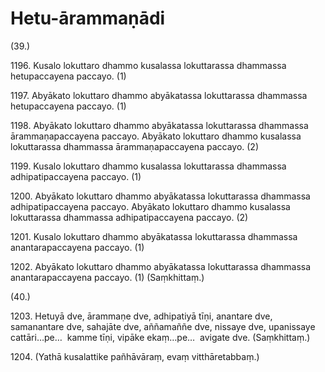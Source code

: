 # Hetu-ārammaṇādi

(39.)

1196\. Kusalo lokuttaro dhammo kusalassa lokuttarassa dhammassa hetupaccayena paccayo. (1)

1197\. Abyākato lokuttaro dhammo abyākatassa lokuttarassa dhammassa hetupaccayena paccayo. (1)

1198\. Abyākato lokuttaro dhammo abyākatassa lokuttarassa dhammassa ārammaṇapaccayena paccayo. Abyākato lokuttaro dhammo kusalassa lokuttarassa dhammassa ārammaṇapaccayena paccayo. (2)

1199\. Kusalo lokuttaro dhammo kusalassa lokuttarassa dhammassa adhipatipaccayena paccayo. (1)

1200\. Abyākato lokuttaro dhammo abyākatassa lokuttarassa dhammassa adhipatipaccayena paccayo. Abyākato lokuttaro dhammo kusalassa lokuttarassa dhammassa adhipatipaccayena paccayo. (2)

1201\. Kusalo lokuttaro dhammo abyākatassa lokuttarassa dhammassa anantarapaccayena paccayo. (1)

1202\. Abyākato lokuttaro dhammo abyākatassa lokuttarassa dhammassa anantarapaccayena paccayo. (1) (Saṃkhittaṃ.)

(40.)

1203\. Hetuyā dve, ārammaṇe dve, adhipatiyā tīṇi, anantare dve, samanantare dve, sahajāte dve, aññamaññe dve, nissaye dve, upanissaye cattāri…pe…  kamme tīṇi, vipāke ekaṃ…pe…  avigate dve. (Saṃkhittaṃ.)

1204\. (Yathā kusalattike pañhāvāraṃ, evaṃ vitthāretabbaṃ.)
